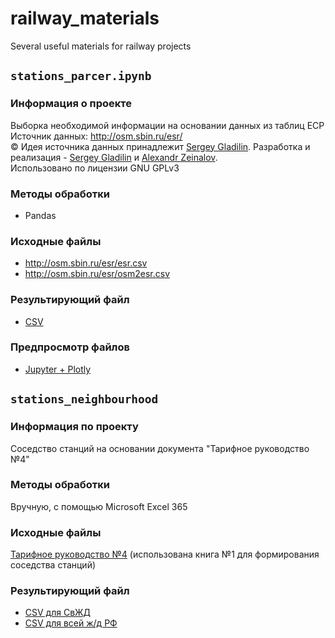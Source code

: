 # railway_materials
Several useful materials for railway projects

## `stations_parcer.ipynb`
### Информация о проекте
Выборка необходимой информации на основании данных из таблиц ЕСР   
Источник данных: http://osm.sbin.ru/esr/   
© Идея источника данных принадлежит [Sergey Gladilin](https://www.openstreetmap.org/user/Sergey%20Gladilin). Разработка и реализация - [Sergey Gladilin](https://www.openstreetmap.org/user/Sergey%20Gladilin) и [Alexandr Zeinalov](http://www.openstreetmap.org/user/Alexandr%20Zeinalov).   
Использовано по лицензии GNU GPLv3   
### Методы обработки
- Pandas
### Исходные файлы
- http://osm.sbin.ru/esr/esr.csv
- http://osm.sbin.ru/esr/osm2esr.csv
### Результирующий файл
- [CSV](https://github.com/MichaelODeli/railway_materials/blob/main/stations_parcer/RU_stations_new.csv)
### Предпросмотр файлов
- [Jupyter + Plotly](https://github.com/MichaelODeli/railway_materials/blob/main/stations_parcer/plo%20rails%20on%20map.ipynb)

## `stations_neighbourhood`
### Информация по проекту
Соседство станций на основании документа "Тарифное руководство №4"
### Методы обработки
Вручную, с помощью Microsoft Excel 365
### Исходные файлы
[Тарифное руководство №4](https://sovetgt.org/tr4/2023/03/20/) (использована книга №1 для формирования соседства станций)
### Результирующий файл
- [CSV для СвЖД](https://github.com/MichaelODeli/railway_materials/blob/main/stations_neighbourhood/svzd_sosedi.csv)
- [CSV для всей ж/д РФ](https://github.com/MichaelODeli/railway_materials/blob/main/stations_neighbourhood/rzd_sosedi.csv)
